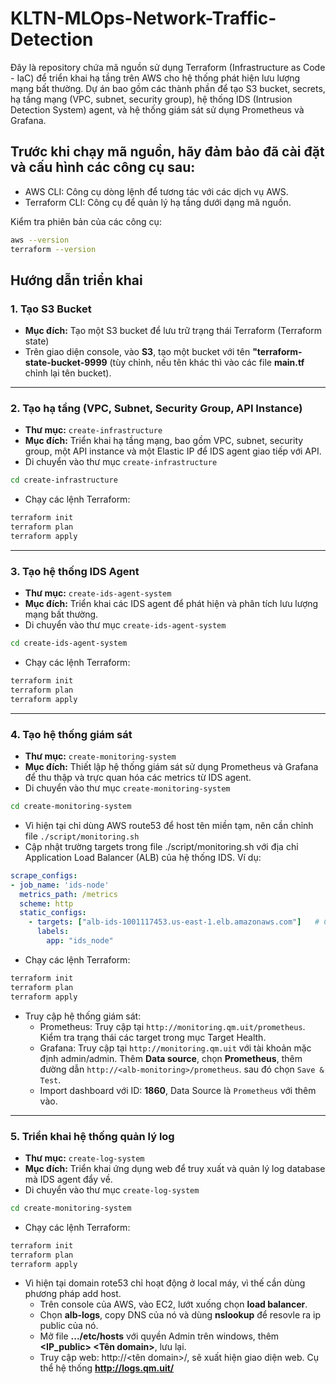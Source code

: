# KLTN-MLOps-Network-Traffic-Detection
Đây là repository chứa mã nguồn sử dụng Terraform (Infrastructure as Code - IaC) để triển khai hạ tầng trên AWS cho hệ thống phát hiện lưu lượng mạng bất thường. Dự án bao gồm các thành phần để tạo S3 bucket, secrets, hạ tầng mạng (VPC, subnet, security group), hệ thống IDS (Intrusion Detection System) agent, và hệ thống giám sát sử dụng Prometheus và Grafana.
## Trước khi chạy mã nguồn, hãy đảm bảo đã cài đặt và cấu hình các công cụ sau:

- AWS CLI: Công cụ dòng lệnh để tương tác với các dịch vụ AWS.
- Terraform CLI: Công cụ để quản lý hạ tầng dưới dạng mã nguồn.

Kiểm tra phiên bản của các công cụ:

``` bash
aws --version
terraform --version
```
## Hướng dẫn triển khai
### 1. Tạo S3 Bucket 
- **Mục đích:** Tạo một S3 bucket để lưu trữ trạng thái Terraform (Terraform state)
- Trên giao diện console, vào **S3**, tạo một bucket với tên **"terraform-state-bucket-9999** (tùy chỉnh, nếu tên khác thì vào các file **main.tf** chỉnh lại tên bucket).
---
### 2. Tạo hạ tầng (VPC, Subnet, Security Group, API Instance)
- **Thư mục:** `create-infrastructure`
- **Mục đích:** Triển khai hạ tầng mạng, bao gồm VPC, subnet, security group, một API instance và một Elastic IP để IDS agent giao tiếp với API.
- Di chuyển vào thư mục `create-infrastructure`
``` bash
cd create-infrastructure
```
- Chạy các lệnh Terraform:
``` bash
terraform init
terraform plan
terraform apply
```
---
### 3. Tạo hệ thống IDS Agent
- **Thư mục:** `create-ids-agent-system`
- **Mục đích:** Triển khai các IDS agent để phát hiện và phân tích lưu lượng mạng bất thường.
- Di chuyển vào thư mục `create-ids-agent-system`
``` bash
cd create-ids-agent-system
```
- Chạy các lệnh Terraform:
``` bash
terraform init
terraform plan
terraform apply
```
---
### 4. Tạo hệ thống giám sát
- **Thư mục:** `create-monitoring-system`
- **Mục đích:** Thiết lập hệ thống giám sát sử dụng Prometheus và Grafana để thu thập và trực quan hóa các metrics từ IDS agent.
- Di chuyển vào thư mục `create-monitoring-system`
``` bash
cd create-monitoring-system
```
- Vì hiện tại chỉ dùng AWS route53 để host tên miền tạm, nên cần chỉnh file `./script/monitoring.sh`
- Cập nhật trường targets trong file ./script/monitoring.sh với địa chỉ Application Load Balancer (ALB) của hệ thống IDS. Ví dụ:
``` yml
scrape_configs:
- job_name: 'ids-node'
  metrics_path: /metrics
  scheme: http
  static_configs: 
    - targets: ["alb-ids-1001117453.us-east-1.elb.amazonaws.com"]   # Cập nhật địa chỉ ALB sau mỗi lần apply
      labels:
        app: "ids_node"
```
- Chạy các lệnh Terraform:
``` bash
terraform init
terraform plan
terraform apply
```
- Truy cập hệ thống giám sát:
  - Prometheus: Truy cập tại `http://monitoring.qm.uit/prometheus`. Kiểm tra trạng thái các target trong mục Target Health.
  - Grafana: Truy cập tại `http://monitoring.qm.uit` với tài khoản mặc định admin/admin. Thêm **Data source**, chọn **Prometheus**, thêm đường dẫn `http://<alb-monitoring>/prometheus`. sau đó chọn `Save & Test`.
  - Import dashboard với ID: **1860**, Data Source là `Prometheus` với thêm vào.
---
### 5. Triển khai hệ thống quản lý log
- **Thư mục:** `create-log-system`
- **Mục đích:** Triển khai ứng dụng web để truy xuất và quản lý log database mà IDS agent đẩy về.
- Di chuyển vào thư mục `create-log-system`
``` bash
cd create-monitoring-system
```
- Chạy các lệnh Terraform:
``` bash
terraform init
terraform plan
terraform apply
```
- Vì hiện tại domain rote53 chỉ hoạt động ở local máy, vì thế cần dùng phương pháp add host.
  - Trên console của AWS, vào EC2, lướt xuống chọn **load balancer**.
  - Chọn **alb-logs**, copy DNS của nó và dùng **nslookup** để resovle ra ip public của nó.
  - Mở file **.../etc/hosts** với quyền Admin trên windows, thêm **<IP_public>  <Tên domain>**, lưu lại.
  - Truy cập web: http://<tên domain>/, sẽ xuất hiện giao diện web. Cụ thể hệ thống **http://logs.qm.uit/**
